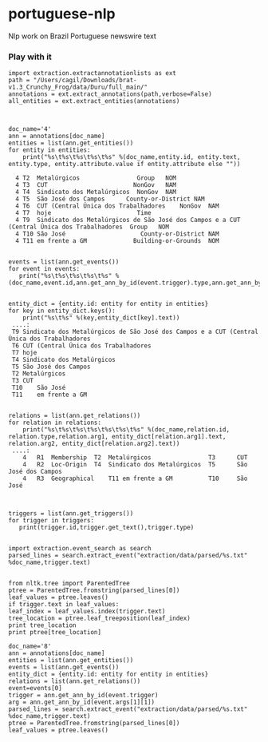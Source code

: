 # portuguese-nlp
Nlp work on Brazil Portuguese newswire text



### Play with it

    import extraction.extractannotationlists as ext
    path = "/Users/cagil/Downloads/brat-v1.3_Crunchy_Frog/data/Duru/full_main/"
    annotations = ext.extract_annotations(path,verbose=False)
    all_entities = ext.extract_entities(annotations)



    doc_name='4'
    ann = annotations[doc_name]
    entities = list(ann.get_entities())
    for entity in entities:
        print("%s\t%s\t%s\t%s\t%s" %(doc_name,entity.id, entity.text, entity.type, entity.attribute.value if entity.attribute else ""))
      
      4	T2	Metalúrgicos  	            Group	NOM
      4	T3	CUT	                       NonGov 	NAM
      4	T4	Sindicato dos Metalúrgicos	NonGov	NAM
      4	T5	São José dos Campos	     County-or-District	NAM
      4	T6	CUT (Central Única dos Trabalhadores	NonGov	NAM
      4	T7	hoje	                    Time
      4	T9	Sindicato dos Metalúrgicos de São José dos Campos e a CUT (Central Única dos Trabalhadores	Group	NOM
      4	T10	São José	                 County-or-District	NAM
      4	T11	em frente a GM	           Building-or-Grounds	NOM


    events = list(ann.get_events())
    for event in events:
       print("%s\t%s\t%s\t%s\t%s" %(doc_name,event.id,ann.get_ann_by_id(event.trigger).type,ann.get_ann_by_id(event.trigger).text,event))


    entity_dict = {entity.id: entity for entity in entities}
    for key in entity_dict.keys():
        print("%s\t%s" %(key,entity_dict[key].text))
     ....:
     T9	Sindicato dos Metalúrgicos de São José dos Campos e a CUT (Central Única dos Trabalhadores
     T6	CUT (Central Única dos Trabalhadores
     T7	hoje
     T4	Sindicato dos Metalúrgicos
     T5	São José dos Campos
     T2	Metalúrgicos
     T3	CUT
     T10	São José
     T11	em frente a GM


    relations = list(ann.get_relations())
    for relation in relations:
        print("%s\t%s\t%s\t%s\t%s\t%s\t%s" %(doc_name,relation.id, relation.type,relation.arg1, entity_dict[relation.arg1].text, relation.arg2, entity_dict[relation.arg2].text))
     ....: 
        4	R1	Membership	T2	Metalúrgicos			    T3		CUT
        4	R2	Loc-Origin	T4	Sindicato dos Metalúrgicos	T5		São José dos Campos
        4	R3	Geographical	T11	em frente a GM			T10		São José



    triggers = list(ann.get_triggers())
    for trigger in triggers:
       print(trigger.id,trigger.get_text(),trigger.type)


    import extraction.event_search as search
    parsed_lines = search.extract_event("extraction/data/parsed/%s.txt" %doc_name,trigger.text)
  

    from nltk.tree import ParentedTree
    ptree = ParentedTree.fromstring(parsed_lines[0])
    leaf_values = ptree.leaves()
    if trigger.text in leaf_values:
    leaf_index = leaf_values.index(trigger.text)
    tree_location = ptree.leaf_treeposition(leaf_index)
    print tree_location
    print ptree[tree_location]

    doc_name='8'
    ann = annotations[doc_name]
    entities = list(ann.get_entities())
    events = list(ann.get_events())
    entity_dict = {entity.id: entity for entity in entities}
    relations = list(ann.get_relations())
    event=events[0]
    trigger = ann.get_ann_by_id(event.trigger)
    arg = ann.get_ann_by_id(event.args[1][1])
    parsed_lines = search.extract_event("extraction/data/parsed/%s.txt" %doc_name,trigger.text)
    ptree = ParentedTree.fromstring(parsed_lines[0])
    leaf_values = ptree.leaves()
    

